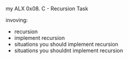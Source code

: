 my ALX 0x08. C - Recursion Task

invoving:
* recursion
* implement recursion
* situations you should implement recursion
* situations you shouldnt implement recursion
